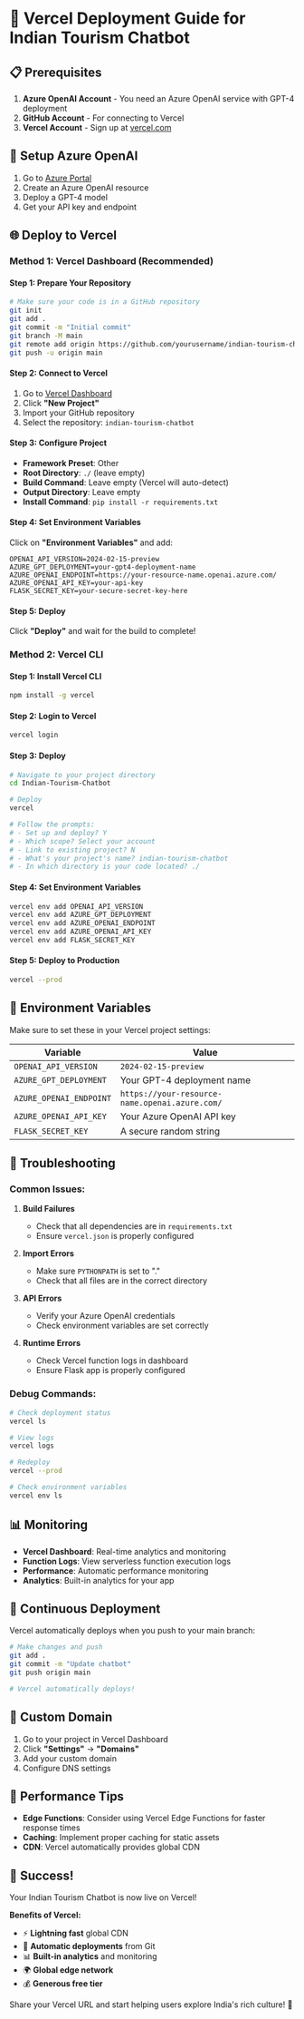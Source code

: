 # 🚀 Vercel Deployment Guide for Indian Tourism Chatbot

## 📋 Prerequisites

1. **Azure OpenAI Account** - You need an Azure OpenAI service with GPT-4 deployment
2. **GitHub Account** - For connecting to Vercel
3. **Vercel Account** - Sign up at [vercel.com](https://vercel.com)

## 🔧 Setup Azure OpenAI

1. Go to [Azure Portal](https://portal.azure.com)
2. Create an Azure OpenAI resource
3. Deploy a GPT-4 model
4. Get your API key and endpoint

## 🌐 Deploy to Vercel

### Method 1: Vercel Dashboard (Recommended)

#### Step 1: Prepare Your Repository
```bash
# Make sure your code is in a GitHub repository
git init
git add .
git commit -m "Initial commit"
git branch -M main
git remote add origin https://github.com/yourusername/indian-tourism-chatbot.git
git push -u origin main
```

#### Step 2: Connect to Vercel
1. Go to [Vercel Dashboard](https://vercel.com/dashboard)
2. Click **"New Project"**
3. Import your GitHub repository
4. Select the repository: `indian-tourism-chatbot`

#### Step 3: Configure Project
- **Framework Preset**: Other
- **Root Directory**: `./` (leave empty)
- **Build Command**: Leave empty (Vercel will auto-detect)
- **Output Directory**: Leave empty
- **Install Command**: `pip install -r requirements.txt`

#### Step 4: Set Environment Variables
Click on **"Environment Variables"** and add:

```
OPENAI_API_VERSION=2024-02-15-preview
AZURE_GPT_DEPLOYMENT=your-gpt4-deployment-name
AZURE_OPENAI_ENDPOINT=https://your-resource-name.openai.azure.com/
AZURE_OPENAI_API_KEY=your-api-key
FLASK_SECRET_KEY=your-secure-secret-key-here
```

#### Step 5: Deploy
Click **"Deploy"** and wait for the build to complete!

### Method 2: Vercel CLI

#### Step 1: Install Vercel CLI
```bash
npm install -g vercel
```

#### Step 2: Login to Vercel
```bash
vercel login
```

#### Step 3: Deploy
```bash
# Navigate to your project directory
cd Indian-Tourism-Chatbot

# Deploy
vercel

# Follow the prompts:
# - Set up and deploy? Y
# - Which scope? Select your account
# - Link to existing project? N
# - What's your project's name? indian-tourism-chatbot
# - In which directory is your code located? ./
```

#### Step 4: Set Environment Variables
```bash
vercel env add OPENAI_API_VERSION
vercel env add AZURE_GPT_DEPLOYMENT
vercel env add AZURE_OPENAI_ENDPOINT
vercel env add AZURE_OPENAI_API_KEY
vercel env add FLASK_SECRET_KEY
```

#### Step 5: Deploy to Production
```bash
vercel --prod
```

## 🔐 Environment Variables

Make sure to set these in your Vercel project settings:

| Variable | Value |
|----------|-------|
| `OPENAI_API_VERSION` | `2024-02-15-preview` |
| `AZURE_GPT_DEPLOYMENT` | Your GPT-4 deployment name |
| `AZURE_OPENAI_ENDPOINT` | `https://your-resource-name.openai.azure.com/` |
| `AZURE_OPENAI_API_KEY` | Your Azure OpenAI API key |
| `FLASK_SECRET_KEY` | A secure random string |

## 🐛 Troubleshooting

### Common Issues:

1. **Build Failures**
   - Check that all dependencies are in `requirements.txt`
   - Ensure `vercel.json` is properly configured

2. **Import Errors**
   - Make sure `PYTHONPATH` is set to "."
   - Check that all files are in the correct directory

3. **API Errors**
   - Verify your Azure OpenAI credentials
   - Check environment variables are set correctly

4. **Runtime Errors**
   - Check Vercel function logs in dashboard
   - Ensure Flask app is properly configured

### Debug Commands:

```bash
# Check deployment status
vercel ls

# View logs
vercel logs

# Redeploy
vercel --prod

# Check environment variables
vercel env ls
```

## 📊 Monitoring

- **Vercel Dashboard**: Real-time analytics and monitoring
- **Function Logs**: View serverless function execution logs
- **Performance**: Automatic performance monitoring
- **Analytics**: Built-in analytics for your app

## 🔄 Continuous Deployment

Vercel automatically deploys when you push to your main branch:

```bash
# Make changes and push
git add .
git commit -m "Update chatbot"
git push origin main

# Vercel automatically deploys!
```

## 🎯 Custom Domain

1. Go to your project in Vercel Dashboard
2. Click **"Settings"** → **"Domains"**
3. Add your custom domain
4. Configure DNS settings

## 🚀 Performance Tips

- **Edge Functions**: Consider using Vercel Edge Functions for faster response times
- **Caching**: Implement proper caching for static assets
- **CDN**: Vercel automatically provides global CDN

## 🎉 Success!

Your Indian Tourism Chatbot is now live on Vercel! 

**Benefits of Vercel:**
- ⚡ **Lightning fast** global CDN
- 🔄 **Automatic deployments** from Git
- 📊 **Built-in analytics** and monitoring
- 🌍 **Global edge network**
- 💰 **Generous free tier**

Share your Vercel URL and start helping users explore India's rich culture! 🎉 